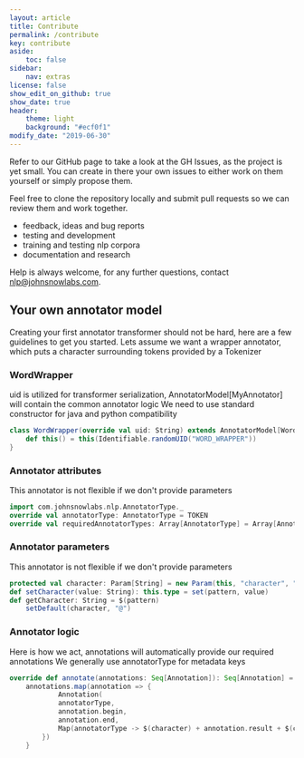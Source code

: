 ```yaml
---
layout: article
title: Contribute
permalink: /contribute
key: contribute
aside:
    toc: false
sidebar:
    nav: extras    
license: false
show_edit_on_github: true
show_date: true
header:
    theme: light
    background: "#ecf0f1"
modify_date: "2019-06-30"
---
```


Refer to our GitHub page to take a look at the GH Issues, as the project is yet small. You can create in there your own issues to either work on them yourself or simply propose them.

Feel free to clone the repository locally and submit pull requests so we can review them and work together.

* feedback, ideas and bug reports
* testing and development
* training and testing nlp corpora
* documentation and research

Help is always welcome, for any further questions, contact nlp@johnsnowlabs.com.

## Your own annotator model

Creating your first annotator transformer should not be hard, here are a few guidelines to get you started. Lets assume we want a wrapper annotator, which puts a character surrounding tokens provided by a Tokenizer

### WordWrapper

uid is utilized for transformer serialization, AnnotatorModel[MyAnnotator] will contain the common annotator logic We need to use standard constructor for java and python compatibility

```scala
class WordWrapper(override val uid: String) extends AnnotatorModel[WordWrapper] {
    def this() = this(Identifiable.randomUID("WORD_WRAPPER"))
}
```

### Annotator attributes

This annotator is not flexible if we don't provide parameters

```scala
import com.johnsnowlabs.nlp.AnnotatorType._
override val annotatorType: AnnotatorType = TOKEN
override val requiredAnnotatorTypes: Array[AnnotatorType] = Array[AnnotatorType](TOKEN)

```

### Annotator parameters

This annotator is not flexible if we don't provide parameters

```scala
protected val character: Param[String] = new Param(this, "character", "this is the character used to wrap a token")
def setCharacter(value: String): this.type = set(pattern, value)
def getCharacter: String = $(pattern)
    setDefault(character, "@")
```

### Annotator logic

Here is how we act, annotations will automatically provide our required annotations We generally use annotatorType for metadata keys

```scala
override def annotate(annotations: Seq[Annotation]): Seq[Annotation] = {
    annotations.map(annotation => {
            Annotation(
            annotatorType,
            annotation.begin,
            annotation.end,
            Map(annotatorType -> $(character) + annotation.result + $(character))
        })
    }
```

